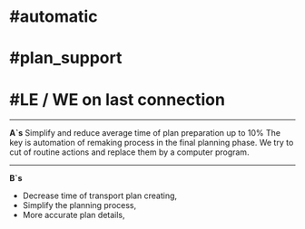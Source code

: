 # **#automatic**
# **#plan_support**
# **#LE / WE on last connection**

_____
**A`s**
Simplify and reduce average time of plan preparation up to 10%
The key is automation of remaking process in the final planning phase. We try to cut of routine actions and replace them by a computer program. 

______
**B`s**

- Decrease time of transport plan creating,
- Simplify the planning process,
- More accurate plan details,